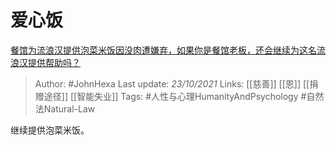 # 爱心饭
[餐馆为流浪汉提供泡菜米饭因没肉遭嫌弃，如果你是餐馆老板，还会继续为这名流浪汉提供帮助吗？](https://www.zhihu.com/question/493470087/answer/2184871945)

> Author: #JohnHexa 
Last update: *23/10/2021* 
Links: [[慈善]] [[恩]] [[捐赠途径]] [[智能失业]]
Tags: #人性与心理HumanityAndPsychology #自然法Natural-Law 

继续提供泡菜米饭。
